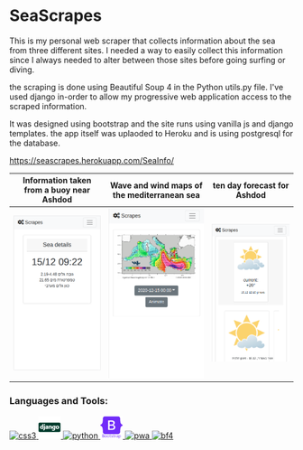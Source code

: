 # SeaScrapes

This is my personal web scraper that collects information about the sea from three different sites.
I needed a way to easily collect this information since I always needed to alter between those sites
before going surfing or diving.

the scraping is done using Beautiful Soup 4 in the Python utils.py file.
I've used django in-order to allow my progressive web application access to the scraped information.

It was designed using bootstrap and the site runs using vanilla js and django templates. 
the app itself was uplaoded to Heroku and is using postgresql for the database.

https://seascrapes.herokuapp.com/SeaInfo/

Information taken from a buoy near Ashdod  | Wave and wind maps of the mediterranean sea | ten day forecast for Ashdod
------------ | ------------- | -------------
![buoy](https://github.com/DrorTsky/SeaScrapes/blob/main/images/Scrapes_details.png) | ![med](https://github.com/DrorTsky/SeaScrapes/blob/main/images/Scrapes_seaMaps.png) | ![weather](https://github.com/DrorTsky/SeaScrapes/blob/main/images/Scrapes_weather.png)

<h3 align="left">Languages and Tools:</h3>
<p align="left"> <a href="https://www.w3schools.com/css/" target="_blank"> <img src="https://devicons.github.io/devicon/devicon.git/icons/css3/css3-original-wordmark.svg" alt="css3" width="40" height="40"/> </a> <a href="https://www.djangoproject.com/" target="_blank"> <img src="https://github.com/devicons/devicon/blob/master/icons/django/django-original.svg" alt="django" width="40" height="40"/> </a> <a href="https://www.python.org" target="_blank"> <img src="https://devicons.github.io/devicon/devicon.git/icons/python/python-original.svg" alt="python" width="40" height="40"/> </a> <a href="https://getbootstrap.com/" target="_blank"> <img src="https://github.com/devicons/devicon/blob/master/icons/bootstrap/bootstrap-plain-wordmark.svg" alt="bootstrap" width="40" height="40"> </a> <a href="https://web.dev/progressive-web-apps/" target="_blank"> <img src="https://media.prod.mdn.mozit.cloud/attachments/2019/06/14/16742/4a5f228a878fe1e8de5213bdb599eeef/pwa.png" alt="pwa" width="40" height="40"> </a>  <a href="https://www.crummy.com/software/BeautifulSoup/bs4/doc/" target="_blank"> <img src="https://play-lh.googleusercontent.com/yMjUC6LBh7uOCK6wUcIEf5MHZQmSqDPXoInOQLZzw0DWQsPJuvkwSymX2zI4Ok7i_BY=s180-rw" alt="bf4" width="40" height="40"> </a> </p>
